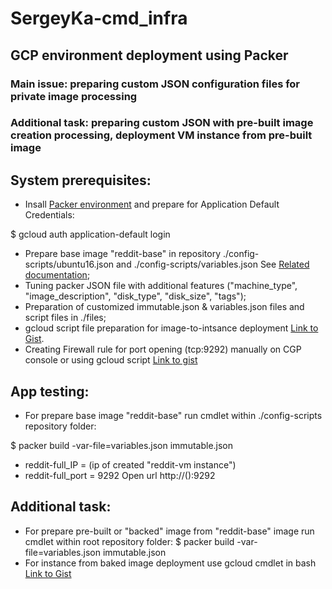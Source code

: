# SergeyKa-cmd_infra
## GCP environment deployment using Packer
### Main issue: preparing custom JSON configuration files for private image processing
### Additional task: preparing custom JSON with pre-built image creation processing, deployment VM instance from pre-built image

## System prerequisites:
  + Insall [Packer environment](https://www.packer.io/downloads.html) and prepare for Application Default Credentials:
  
   $ gcloud auth application-default login
  + Prepare base image "reddit-base" in repository ./config-scripts/ubuntu16.json and ./config-scripts/variables.json See [Related documentation](https://www.packer.io/docs/builders/googlecompute.html);
  + Tuning packer JSON file with additional features ("machine_type", "image_description", "disk_type", "disk_size", "tags");
  + Preparation of customized immutable.json & variables.json files and script files in ./files;
  + gcloud script file preparation for image-to-intsance deployment [Link to Gist](https://gist.github.com/SergeyKa-cmd/b24ae20b275bfb8e49da426bebceb621).
  + Creating Firewall rule for port opening (tcp:9292) manually on CGP console or using gcloud script [Link to gist](https://gist.githubusercontent.com/SergeyKa-cmd/c9782954abe6ba4e076bc32f87285537/raw/f7980a965be6998f310cfd3800a4bc62072dd0e6/gcp_firewall_tcp9292.sh)
  
  ## App testing:
  + For prepare base image "reddit-base" run cmdlet within ./config-scripts repository folder:
  
  $ packer build -var-file=variables.json immutable.json
  + reddit-full_IP = (ip of created "reddit-vm instance")
  + reddit-full_port = 9292
  Open url http://(<vm instance IP>):9292
  
  ## Additional task:
  + For prepare pre-built or "backed" image from "reddit-base" image run cmdlet within root repository folder:
  $ packer build -var-file=variables.json immutable.json
  + For instance from baked image deployment use gcloud cmdlet in bash [Link to Gist](https://gist.githubusercontent.com/SergeyKa-cmd/b24ae20b275bfb8e49da426bebceb621/raw/0090e03f85b60547c94c56737e10a4aef0e838a6/create-reddit-%2520vm.sh)
